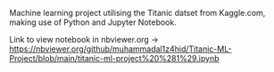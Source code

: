 Machine learning project utilising the Titanic datset from Kaggle.com, making use of Python and Jupyter Notebook.

Link to view notebook in nbviewer.org -> https://nbviewer.org/github/muhammadal1z4hid/Titanic-ML-Project/blob/main/titanic-ml-project%20%281%29.ipynb 
